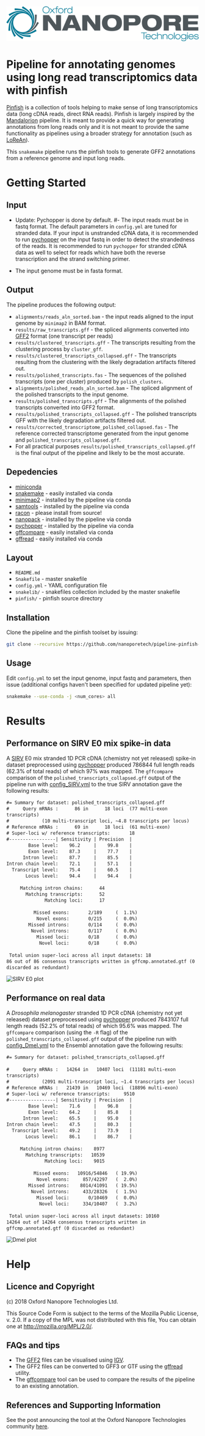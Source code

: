 ![ONT_logo](/ONT_logo.png)
-----------------------------

Pipeline for annotating genomes using long read transcriptomics data with pinfish
=================================================================================

[Pinfish](https://github.com/nanoporetech/pinfish) is a collection of tools helping to make sense of long transcriptomics data (long cDNA reads, direct RNA reads). Pinfish is largely inspired by the [Mandalorion](https://www.nature.com/articles/ncomms16027) pipeline. It is meant to provide a quick way for generating annotations from long reads only and it is not meant to provide the same functionality as pipelines using a broader strategy for annotation (such as [LoReAn](https://www.biorxiv.org/content/early/2017/12/08/230359)).

This `snakemake` pipeline runs the pinfish tools to generate GFF2 annotations from a reference genome and input long reads.

Getting Started
===============

## Input

- Update: Pychopper is done by default.
#- The input reads must be in fastq format. The default parameters in `config.yml` are tuned for stranded data. If your input is unstranded cDNA data, it is recommended to run [pychopper](https://github.com/nanoporetech/pychopper) on the input fastq in order to detect the strandedness of the reads. It is recommended to run `pychopper` for stranded cDNA data as well to select for reads which have both the reverse transcription and the strand switching primer.

- The input genome must be in fasta format.

## Output

The pipeline produces the following output:

- `alignments/reads_aln_sorted.bam` - the input reads aligned to the input genome by `minimap2` in BAM format.
- `results/raw_transcripts.gff` - the spliced alignments converted into [GFF2](https://www.ensembl.org/info/website/upload/gff.html) format (one transcript per reads)
- `results/clustered_transcripts.gff` - The transcripts resulting from the clustering process by `cluster_gff`.
- `results/clustered_transcripts_collapsed.gff` - The transcripts resulting from the clustering with the likely degradation artifacts filtered out.
- `results/polished_transcripts.fas` - The sequences of the polished transcripts (one per cluster) produced by `polish_clusters`.
- `alignments/polished_reads_aln_sorted.bam` - The spliced alignment of the polished transcripts to the input genome.
- `results/polished_transcripts.gff` - The alignments of the polished transcripts converted into GFF2 format.
- `results/polished_transcripts_collapsed.gff` - The polished transcripts GFF with the likely degradation artifacts filtered out.
- `results/corrected_transcriptome_polished_collapsed.fas` - The reference corrected transcriptome generated from the input genome and `polished_transcripts_collapsed.gff`.
- For all practical purposes `results/polished_transcripts_collapsed.gff` is the final output of the pipeline and likely to be the most accurate.

## Depedencies

- [miniconda](https://conda.io/miniconda.html)
- [snakemake](http://snakemake.readthedocs.io/en/latest/) - easily installed via conda
- [minimap2](https://github.com/lh3/minimap2) - installed by the pipeline via conda
- [samtools](https://github.com/samtools/samtools) -  installed by the pipeline via conda
- [racon](https://github.com/isovic/racon) - please install from source!
- [nanopack](https://github.com/wdecoster/nanopack) -  installed by the pipeline via conda
- [pychopper](https://github.com/nanoporetech/pychopper) -  installed by the pipeline via conda
- [gffcompare](http://ccb.jhu.edu/software/stringtie/gff.shtml) - easily installed via conda
- [gffread](http://ccb.jhu.edu/software/stringtie/gff.shtml) - easily installed via conda

## Layout

* `README.md`
* `Snakefile`         - master snakefile
* `config.yml`        - YAML configuration file
* `snakelib/`         - snakefiles collection included by the master snakefile
* `pinfish/`          - pinfish source directory



## Installation

Clone the pipeline and the pinfish toolset by issuing:

```bash
git clone --recursive https://github.com/nanoporetech/pipeline-pinfish-analysis.git
```

## Usage

Edit `config.yml` to set the input genome, input fastq and parameters, then issue (additional configs haven't been specified for updated pipeline yet):

```bash
snakemake --use-conda -j <num_cores> all
```

Results
=======

## Performance on SIRV E0 mix spike-in data

A [SIRV](https://www.lexogen.com/sirvs) E0 mix stranded 1D PCR cDNA (chemistry not yet released) spike-in dataset preprocessed using [pychopper](https://github.com/nanoporetech/pychopper) produced 786844 full length reads (62.3% of total reads) of which 97% was mapped. The `gffcompare` comparison of the `polished_transcripts_collapsed.gff` output of the pipeline run with [config_SIRV.yml](https://github.com/nanoporetech/pipeline-pinfish-analysis/blob/master/configs/config_SIRV.yml) to the true SIRV annotation gave the following results:


```
#= Summary for dataset: polished_transcripts_collapsed.gff
#     Query mRNAs :      86 in      18 loci  (77 multi-exon transcripts)
#            (10 multi-transcript loci, ~4.8 transcripts per locus)
# Reference mRNAs :      69 in      18 loci  (61 multi-exon)
# Super-loci w/ reference transcripts:       18
#-----------------| Sensitivity | Precision  |
        Base level:    96.2     |    99.8    |
        Exon level:    87.3     |    77.7    |
      Intron level:    87.7     |    85.5    |
Intron chain level:    72.1     |    57.1    |
  Transcript level:    75.4     |    60.5    |
       Locus level:    94.4     |    94.4    |

     Matching intron chains:      44
       Matching transcripts:      52
              Matching loci:      17

          Missed exons:       2/189     (  1.1%)
           Novel exons:       0/215     (  0.0%)
        Missed introns:       0/114     (  0.0%)
         Novel introns:       0/117     (  0.0%)
           Missed loci:       0/18      (  0.0%)
            Novel loci:       0/18      (  0.0%)

 Total union super-loci across all input datasets: 18
86 out of 86 consensus transcripts written in gffcmp.annotated.gtf (0 discarded as redundant)
```
![SIRV E0 plot](https://raw.githubusercontent.com/nanoporetech/pipeline-pinfish-analysis/master/misc/gffcompare_SIRV_E0.png)

## Performance on real data

A *Drosophila melanogaster* stranded 1D PCR cDNA (chemistry not yet released) dataset preprocessed using [pychopper](https://github.com/nanoporetech/pychopper) produced 7843107 full length reads (52.2% of total reads) of which 95.6% was mapped. The `gffcompare` comparison (using the `-R` flag) of the `polished_transcripts_collapsed.gff` output of the pipeline run with [config_Dmel.yml](https://github.com/nanoporetech/pipeline-pinfish-analysis/blob/master/configs/config_Dmel.yml) to the Ensembl annotation gave the following results:


```
#= Summary for dataset: polished_transcripts_collapsed.gff

#     Query mRNAs :   14264 in   10407 loci  (11181 multi-exon transcripts)
#            (2091 multi-transcript loci, ~1.4 transcripts per locus)
# Reference mRNAs :   21439 in   10469 loci  (18896 multi-exon)
# Super-loci w/ reference transcripts:     9510
#-----------------| Sensitivity | Precision  |
        Base level:    71.6     |    96.8    |
        Exon level:    64.2     |    85.8    |
      Intron level:    65.5     |    95.0    |
Intron chain level:    47.5     |    80.3    |
  Transcript level:    49.2     |    73.9    |
       Locus level:    86.1     |    86.7    |

     Matching intron chains:    8977
       Matching transcripts:   10539
              Matching loci:    9015

          Missed exons:   10916/54846   ( 19.9%)
           Novel exons:     857/42297   (  2.0%)
        Missed introns:    8014/41091   ( 19.5%)
         Novel introns:     433/28326   (  1.5%)
           Missed loci:       0/10469   (  0.0%)
            Novel loci:     334/10407   (  3.2%)

 Total union super-loci across all input datasets: 10160
14264 out of 14264 consensus transcripts written in gffcmp.annotated.gtf (0 discarded as redundant)
```
![Dmel plot](https://raw.githubusercontent.com/nanoporetech/pipeline-pinfish-analysis/master/misc/gffcompare_Dmel.png)

Help
=====

## Licence and Copyright

(c) 2018 Oxford Nanopore Technologies Ltd.

This Source Code Form is subject to the terms of the Mozilla Public
License, v. 2.0. If a copy of the MPL was not distributed with this
file, You can obtain one at http://mozilla.org/MPL/2.0/.

## FAQs and tips

- The [GFF2](https://www.ensembl.org/info/website/upload/gff.html) files can be visualised using [IGV](http://software.broadinstitute.org/software/igv).
- The GFF2 files can be converted to GFF3 or GTF using the [gffread](https://bioconda.github.io/recipes/gffread/README.html) utility.
- The [gffcompare](https://github.com/gpertea/gffcompare) tool can be used to compare the results of the pipeline to an existing annotation.


## References and Supporting Information

See the post announcing the tool at the Oxford Nanopore Technologies community [here](https://community.nanoporetech.com/posts/new-transcriptomics-analys).
